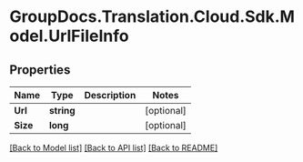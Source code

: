 # GroupDocs.Translation.Cloud.Sdk.Model.UrlFileInfo

## Properties

Name | Type | Description | Notes
------------ | ------------- | ------------- | -------------
**Url** | **string** |  | [optional] 
**Size** | **long** |  | [optional] 

[[Back to Model list]](../README.md#documentation-for-models) [[Back to API list]](../README.md#documentation-for-api-endpoints) [[Back to README]](../README.md)

